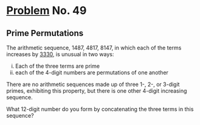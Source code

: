 # [Problem](https://projecteuler.net/problem=49) No. 49

## Prime Permutations

The arithmetic sequence, 1487, 4817, 8147, in which each of the terms increases by <u>3330</u>, is unusual in two ways:

<ol type="i" start="1">
    <li>Each of the three terms are prime</li>
    <li>each of the 4-digit numbers are permutations of one another</li>
</ol>

There are no arithmetic sequences made up of three 1-, 2-, or 3-digit primes, exhibiting this property, but there is one other 4-digit increasing sequence.

What 12-digit number do you form by concatenating the three terms in this sequence?
